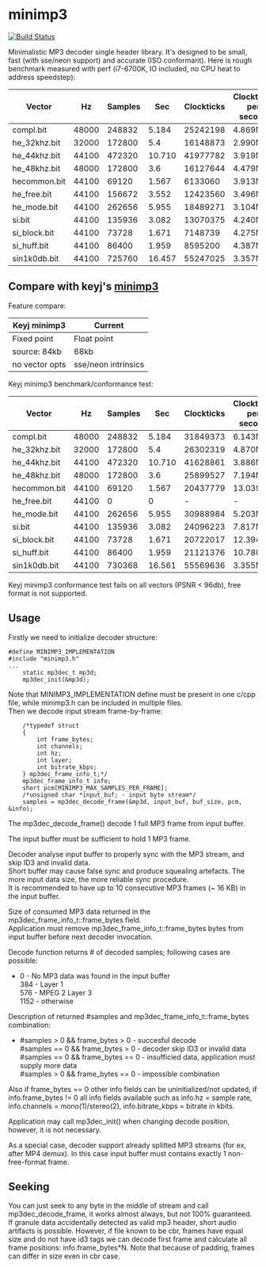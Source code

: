 minimp3
==========

[![Build Status](https://travis-ci.org/lieff/minimp3.svg)](https://travis-ci.org/lieff/minimp3)

Minimalistic MP3 decoder single header library. It's designed to be small, fast (with sse/neon support) and accurate (ISO conformant).
Here is rough benchmark measured with perf (i7-6700K, IO included, no CPU heat to address speedstep):


| Vector      | Hz    | Samples| Sec    | Clockticks | Clockticks per second | PSNR | Max diff |
| ----------- | ----- | ------ | ------ | --------- | ------ | ------ | - |
|compl.bit    | 48000 | 248832 | 5.184  | 25242198  | 4.869M | 124.22 | 1 |
|he_32khz.bit | 32000 | 172800 | 5.4    | 16148873  | 2.990M | 139.67 | 1 |
|he_44khz.bit | 44100 | 472320 | 10.710 | 41977782  | 3.919M | 144.04 | 1 |
|he_48khz.bit | 48000 | 172800 | 3.6    | 16127644  | 4.479M | 139.67 | 1 |
|hecommon.bit | 44100 | 69120  | 1.567  | 6133060   | 3.913M | 133.93 | 1 |
|he_free.bit  | 44100 | 156672 | 3.552  | 12423560  | 3.496M | 137.48 | 1 |
|he_mode.bit  | 44100 | 262656 | 5.955  | 18489271  | 3.104M | 118.00 | 1 |
|si.bit       | 44100 | 135936 | 3.082  | 13070375  | 4.240M | 120.30 | 1 |
|si_block.bit | 44100 | 73728  | 1.671  | 7148739   | 4.275M | 125.18 | 1 |
|si_huff.bit  | 44100 | 86400  | 1.959  | 8595200   | 4.387M | 107.98 | 1 |
|sin1k0db.bit | 44100 | 725760 | 16.457 | 55247025  | 3.357M | 111.03 | 1 |


## Compare with keyj's [minimp3](http://keyj.emphy.de/minimp3/)

Feature compare:

| Keyj minimp3 | Current |
| ------------ | ------- |
| Fixed point  | Float point |
| source: 84kb | 68kb |
| no vector opts | sse/neon intrinsics |


Keyj minimp3 benchmark/conformance test:


| Vector      | Hz    | Samples| Sec    | Clockticks | Clockticks per second | PSNR | Max diff |
| ----------- | ----- | ------ | ------ | --------- | ------  | ----- | - |
|compl.bit    | 48000 | 248832 | 5.184  | 31849373  | 6.143M  | 71.50 | 41 |
|he_32khz.bit | 32000 | 172800 | 5.4    | 26302319  | 4.870M  | 71.63 | 24 |
|he_44khz.bit | 44100 | 472320 | 10.710 | 41628861  | 3.886M  | 71.63 | 24 |
|he_48khz.bit | 48000 | 172800 | 3.6    | 25899527  | 7.194M  | 71.63 | 24 |
|hecommon.bit | 44100 | 69120  | 1.567  | 20437779  | 13.039M | 71.58 | 25 |
|he_free.bit  | 44100 | 0 | 0  | -  | - | -  | - |
|he_mode.bit  | 44100 | 262656 | 5.955  | 30988984  | 5.203M  | 71.78 | 27 |
|si.bit       | 44100 | 135936 | 3.082  | 24096223  | 7.817M  | 72.35 | 36 |
|si_block.bit | 44100 | 73728  | 1.671  | 20722017  | 12.394M | 71.84 | 26 |
|si_huff.bit  | 44100 | 86400  | 1.959  | 21121376  | 10.780M | 27.80 | 65535 |
|sin1k0db.bit | 44100 | 730368 | 16.561 | 55569636  | 3.355M  | 0.15  | 58814 |

Keyj minimp3 conformance test fails on all vectors (PSNR < 96db), free format is not supported.

## Usage

Firstly we need to initialize decoder structure:
```
#define MINIMP3_IMPLEMENTATION
#include "minimp3.h"
...
    static mp3dec_t mp3d;
    mp3dec_init(&mp3d);
```
Note that MINIMP3_IMPLEMENTATION define must be present in one c/cpp file, while minimp3.h can be included in multiple files.  
Then we decode input stream frame-by-frame:
```
    /*typedef struct
    {
        int frame_bytes;
        int channels;
        int hz;
        int layer;
        int bitrate_kbps;
    } mp3dec_frame_info_t;*/
    mp3dec_frame_info_t info;
    short pcm[MINIMP3_MAX_SAMPLES_PER_FRAME];
    /*unsigned char *input_buf; - input byte stream*/
    samples = mp3dec_decode_frame(&mp3d, input_buf, buf_size, pcm, &info);
```
The mp3dec_decode_frame() decode 1 full MP3 frame from input buffer.  

The input buffer must be sufficient to hold 1 MP3 frame.  

Decoder analyse input buffer to properly sync with the MP3 stream, and skip ID3 and invalid data.  
Short buffer may cause false sync and produce squealing artefacts. The more input data size, the more reliable sync procedure.  
It is recommended to have up to 10 consecutive MP3 frames (~ 16 KB) in the input buffer.  

Size of consumed MP3 data returned in the mp3dec_frame_info_t::frame_bytes field.  
Application must remove mp3dec_frame_info_t::frame_bytes bytes from input buffer before next decoder invocation.  

Decode function returns # of decoded samples; following cases are possible:  

- 0    - No MP3 data was found in the input buffer  
  384  - Layer 1  
  576  - MPEG 2 Layer 3  
  1152 - otherwise  

Description of returned #samples and mp3dec_frame_info_t::frame_bytes combination:  

-  
  #samples >  0 && frame_bytes >  0  -  succesful decode  
  #samples == 0 && frame_bytes >  0  -  decoder skip ID3 or invalid data  
  #samples == 0 && frame_bytes == 0  -  insufficied data, application must supply more data  
  #samples >  0 && frame_bytes == 0  -  impossible combination  

Also if frame_bytes == 0 other info fields can be uninitialized/not updated, if info.frame_bytes != 0 all info fields available such as info.hz = sample rate, info.channels = mono(1)/stereo(2), info.bitrate_kbps = bitrate in kbits.  

Application may call mp3dec_init() when changing decode position, however, it is not necessary.  

As a special case, decoder support already splitted MP3 streams (for ex, after MP4 demux). In this case input buffer must contains exactly 1 non-free-format frame.  

## Seeking

You can just seek to any byte in the middle of stream and call mp3dec_decode_frame, it works almost always, but not 100% guaranteed. If granule data accidentally detected as valid mp3 header, short audio artifacts is possible.
However, if file known to be cbr, frames have equal size and do not have id3 tags we can decode first frame and calculate all frame positions: info.frame_bytes*N.
Note that because of padding, frames can differ in size even in cbr case.

